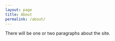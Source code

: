 ```yaml
---
layout: page
title: About
permalink: /about/
---
```


There will be one or two paragraphs about the site.

